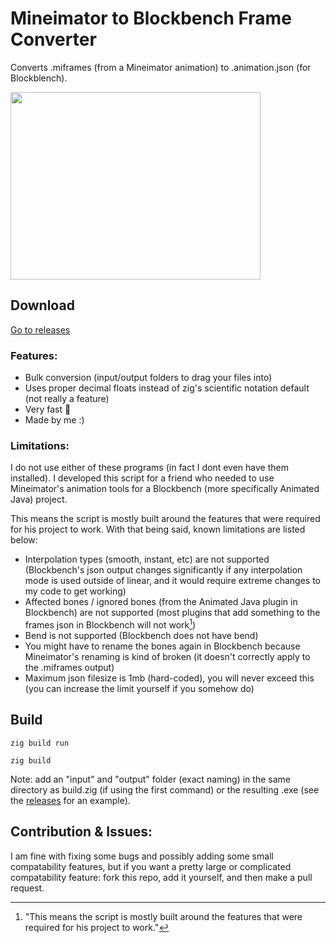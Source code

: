 # Mineimator to Blockbench Frame Converter
Converts .miframes (from a Mineimator animation) to .animation.json (for Blockblench).

<img src="https://github.com/sarr-io/mineimator-to-blockbench/assets/49985341/699e932c-2171-4745-b00f-fce9667b4021" width="400" height="300"/>

## Download
[Go to releases](https://github.com/sarr-io/mineimator-to-blockbench/releases)

### Features:
- Bulk conversion (input/output folders to drag your files into)
- Uses proper decimal floats instead of zig's scientific notation default (not really a feature)
- Very fast 💯
- Made by me :)

### Limitations:
I do not use either of these programs (in fact I dont even have them installed). I developed this script for a friend who needed to use Mineimator's animation tools for a Blockbench (more specifically Animated Java) project.

This means the script is mostly built around the features that were required for his project to work. With that being said, known limitations are listed below:
- Interpolation types (smooth, instant, etc) are not supported (Blockbench's json output changes significantly if any interpolation mode is used outside of linear, and it would require extreme changes to my code to get working)
- Affected bones / ignored bones (from the Animated Java plugin in Blockbench) are not supported (most plugins that add something to the frames json in Blockbench will not work[^1])
- Bend is not supported (Blockbench does not have bend)
- You might have to rename the bones again in Blockbench because Mineimator's renaming is kind of broken (it doesn't correctly apply to the .miframes output)
- Maximum json filesize is 1mb (hard-coded), you will never exceed this (you can increase the limit yourself if you somehow do)

## Build
```zig
zig build run
```
```zig
zig build
```
Note: add an "input" and "output" folder (exact naming) in the same directory as build.zig (if using the first command) or the resulting .exe (see the [releases](https://github.com/sarr-io/mineimator-to-blockbench/releases) for an example).

## Contribution & Issues:
I am fine with fixing some bugs and possibly adding some small compatability features, but if you want a pretty large or complicated compatability feature: fork this repo, add it yourself, and then make a pull request.

[^1]: "This means the script is mostly built around the features that were required for his project to work."

